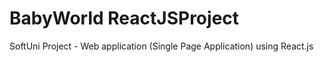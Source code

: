 # BabyWorld ReactJSProject
 SoftUni Project - Web application (Single Page Application) using React.js
